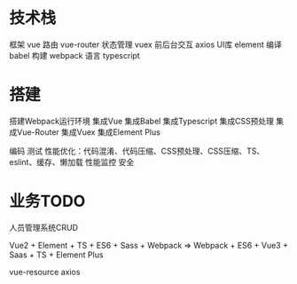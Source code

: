 # 技术栈
框架 vue
路由 vue-router
状态管理 vuex
前后台交互 axios
UI库 element
编译 babel
构建 webpack
语言 typescript

# 搭建
搭建Webpack运行环境
集成Vue
集成Babel
集成Typescript
集成CSS预处理
集成Vue-Router
集成Vuex
集成Element Plus

编码
测试
性能优化：代码混淆、代码压缩、CSS预处理、CSS压缩、TS、eslint、缓存、懒加载
性能监控
安全


# 业务TODO
人员管理系统CRUD

Vue2 + Element + TS + ES6 + Sass + Webpack
=> Webpack + ES6 + Vue3 + Saas + TS + Element Plus

vue-resource
axios

